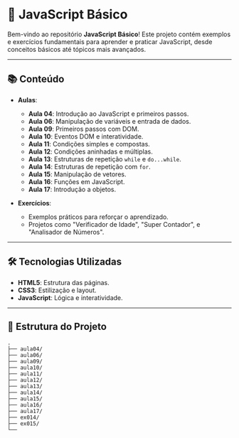 # 🚀 JavaScript Básico

Bem-vindo ao repositório **JavaScript Básico**! Este projeto contém exemplos e exercícios fundamentais para aprender e praticar JavaScript, desde conceitos básicos até tópicos mais avançados.

---

## 📚 Conteúdo

- **Aulas**:
  - **Aula 04**: Introdução ao JavaScript e primeiros passos.
  - **Aula 06**: Manipulação de variáveis e entrada de dados.
  - **Aula 09**: Primeiros passos com DOM.
  - **Aula 10**: Eventos DOM e interatividade.
  - **Aula 11**: Condições simples e compostas.
  - **Aula 12**: Condições aninhadas e múltiplas.
  - **Aula 13**: Estruturas de repetição `while` e `do...while`.
  - **Aula 14**: Estruturas de repetição com `for`.
  - **Aula 15**: Manipulação de vetores.
  - **Aula 16**: Funções em JavaScript.
  - **Aula 17**: Introdução a objetos.

- **Exercícios**:
  - Exemplos práticos para reforçar o aprendizado.
  - Projetos como "Verificador de Idade", "Super Contador", e "Analisador de Números".

---

## 🛠️ Tecnologias Utilizadas

- **HTML5**: Estrutura das páginas.
- **CSS3**: Estilização e layout.
- **JavaScript**: Lógica e interatividade.

---

## 📂 Estrutura do Projeto

```plaintext
.
├── aula04/
├── aula06/
├── aula09/
├── aula10/
├── aula11/
├── aula12/
├── aula13/
├── aula14/
├── aula15/
├── aula16/
├── aula17/
├── ex014/
├── ex015/
└──
